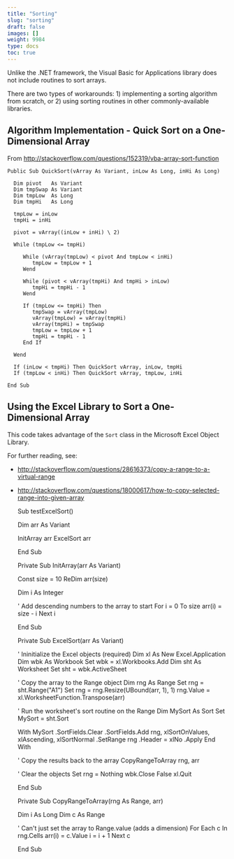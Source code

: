 ```yaml
---
title: "Sorting"
slug: "sorting"
draft: false
images: []
weight: 9984
type: docs
toc: true
---
```


Unlike the .NET framework, the Visual Basic for Applications library does not include routines to sort arrays.

There are two types of workarounds: 1) implementing a sorting algorithm from scratch, or 2) using sorting routines in other commonly-available libraries.

## Algorithm Implementation - Quick Sort on a One-Dimensional Array
From http://stackoverflow.com/questions/152319/vba-array-sort-function


    Public Sub QuickSort(vArray As Variant, inLow As Long, inHi As Long)
    
      Dim pivot   As Variant
      Dim tmpSwap As Variant
      Dim tmpLow  As Long
      Dim tmpHi   As Long
    
      tmpLow = inLow
      tmpHi = inHi
    
      pivot = vArray((inLow + inHi) \ 2)
    
      While (tmpLow <= tmpHi)
    
         While (vArray(tmpLow) < pivot And tmpLow < inHi)
            tmpLow = tmpLow + 1
         Wend
    
         While (pivot < vArray(tmpHi) And tmpHi > inLow)
            tmpHi = tmpHi - 1
         Wend
    
         If (tmpLow <= tmpHi) Then
            tmpSwap = vArray(tmpLow)
            vArray(tmpLow) = vArray(tmpHi)
            vArray(tmpHi) = tmpSwap
            tmpLow = tmpLow + 1
            tmpHi = tmpHi - 1
         End If
    
      Wend
    
      If (inLow < tmpHi) Then QuickSort vArray, inLow, tmpHi
      If (tmpLow < inHi) Then QuickSort vArray, tmpLow, inHi
    
    End Sub

## Using the Excel Library to Sort a One-Dimensional Array
This code takes advantage of the `Sort` class in the Microsoft Excel Object Library. 

For further reading, see:
 - http://stackoverflow.com/questions/28616373/copy-a-range-to-a-virtual-range
   
 - http://stackoverflow.com/questions/18000617/how-to-copy-selected-range-into-given-array


    Sub testExcelSort()
    
    Dim arr As Variant
    
    InitArray arr
    ExcelSort arr
    
    End Sub
    
    Private Sub InitArray(arr As Variant)
    
    Const size = 10
    ReDim arr(size)
    
    Dim i As Integer
    
    ' Add descending numbers to the array to start
    For i = 0 To size
        arr(i) = size - i
    Next i
    
    End Sub
    
    Private Sub ExcelSort(arr As Variant)
    
    ' Ininitialize the Excel objects (required)
    Dim xl As New Excel.Application
    Dim wbk As Workbook
    Set wbk = xl.Workbooks.Add
    Dim sht As Worksheet
    Set sht = wbk.ActiveSheet
    
    ' Copy the array to the Range object
    Dim rng As Range
    Set rng = sht.Range("A1")
    Set rng = rng.Resize(UBound(arr, 1), 1)
    rng.Value = xl.WorksheetFunction.Transpose(arr)
    
    ' Run the worksheet's sort routine on the Range
    Dim MySort As Sort
    Set MySort = sht.Sort
        
    With MySort
        .SortFields.Clear
        .SortFields.Add rng, xlSortOnValues, xlAscending, xlSortNormal
        .SetRange rng
        .Header = xlNo
        .Apply
    End With
    
    ' Copy the results back to the array
    CopyRangeToArray rng, arr
    
    ' Clear the objects
    Set rng = Nothing
    wbk.Close False
    xl.Quit
    
    End Sub
    
    Private Sub CopyRangeToArray(rng As Range, arr)
    
    Dim i As Long
    Dim c As Range
    
    ' Can't just set the array to Range.value (adds a dimension)
    For Each c In rng.Cells
        arr(i) = c.Value
        i = i + 1
    Next c
    
    End Sub



